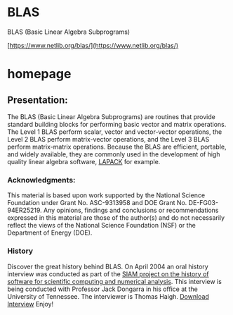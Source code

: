 # BLAS

BLAS (Basic Linear Algebra Subprograms)

[https://www.netlib.org/blas/](https://www.netlib.org/blas/)

# homepage

## Presentation:

The BLAS (Basic Linear Algebra Subprograms) are routines that provide standard building blocks for performing basic vector and matrix operations. The Level 1 BLAS perform scalar, vector and vector-vector operations, the Level 2 BLAS perform matrix-vector operations, and the Level 3 BLAS perform matrix-matrix operations. Because the BLAS are efficient, portable, and widely available, they are commonly used in the development of high quality linear algebra software, [LAPACK](http://www.netlib.org/lapack/) for example.

### Acknowledgments:

This material is based upon work supported by the National Science Foundation under Grant No. ASC-9313958 and DOE Grant No. DE-FG03-94ER25219. Any opinions, findings and conclusions or recommendations expressed in this material are those of the author(s) and do not necessarily reflect the views of the National Science Foundation (NSF) or the Department of Energy (DOE).

### History

Discover the great history behind BLAS. On April 2004 an oral history interview was conducted as part of the [SIAM project on the history of software for scientific computing and numerical analysis](http://history.siam.org/oralhistories.htm). This interview is being conducted with Professor Jack Dongarra in his office at the University of Tennessee. The interviewer is Thomas Haigh. [Download Interview](http://history.siam.org/pdfs2/Dongarra_%20returned_SIAM_copy.pdf) Enjoy!